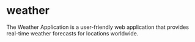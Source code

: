 # weather
The Weather Application is a user-friendly web application that provides real-time weather forecasts for locations worldwide.
